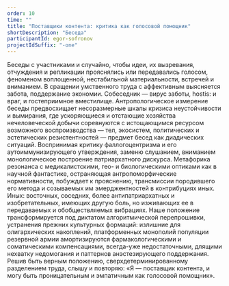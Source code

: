 ```yaml
---
order: 10
time: ""
title: "Поставщики контента: критика как голосовой помощник"
shortDescription: "Беседа"
participantId: egor-sofronov
projectIdSuffix: "-one"
---
```


Беседы с участниками и случайно, чтобы идеи, их вызревания, отчуждения и репликации прояснялись или передавались голосом, феноменом воплощенной, нестабильной материальности, встречей и вниманием. В сращении умственного труда с аффективным выясняется забота, поддержание экономии. Собеседник — вирус заботы, hostis: и враг, и гостеприимное вместилище.
Антропологическое измерение беседы предвосхищает несоразмерные шкалы кризиса неустойчивости и вымирания, где ускоряющиеся и отстающие хозяйства нечеловеческой добычи соревнуются с истощающимся ресурсом возможного воспроизводства — тел, экосистем, политических и эстетических резистентностей — предмет бесед как диадических ситуаций.
Воспринимая критику фаллогоцентризма и его аутоиммунизирующего утверждения, заменю слушанием, вниманием монологическое построение патриархатного дискурса.
Метафорика резонанса с медикалистскими, гео- и биологическими оптиками как в научной фантастике, остраняющая антропоморфические нормативности, побуждает к прояснению, трансмиссии породившего его метода и созываемых им эмерджентностей в контрибуциях иных. Иных: восточных, соседних, более антипатриархатных и изобретательных, имеющих другую боль, но изживающих ее в передаваемых и обобществляемых вибрациях.
Наше положение трансформируется под диктатом алгоритмической перепрошивки, устранения прежних культурных формаций: излишние для олигархических накоплений, платформенных монополий популяции резервной армии амортизируются фармакологическими и соматическими компенсациями, всегда-уже недостаточными, длящими нехватку недомогания и паттернов анэстезирующего поддержания. Решив быть верным положению, сверхдетерминированному разделением труда, слышу и повторяю: «Я — поставщик контента, и могу быть проницательным и эмпатичным как голосовой помощник».
